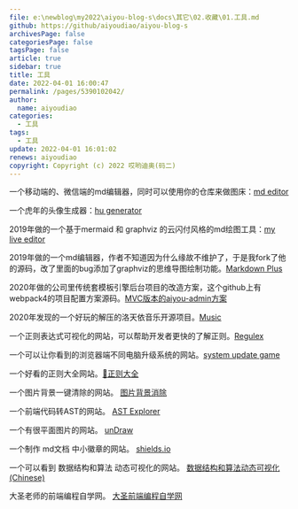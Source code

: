 ```yaml
---
file: e:\newblog\my2022\aiyou-blog-s\docs\其它\02.收藏\01.工具.md
github: https://github/aiyoudiao/aiyou-blog-s
archivesPage: false
categoriesPage: false
tagsPage: false
article: true
sidebar: true
title: 工具
date: 2022-04-01 16:00:47
permalink: /pages/5390102042/
author: 
  name: aiyoudiao
categories: 
  - 工具
tags: 
  - 工具
update: 2022-04-01 16:01:02
renews: aiyoudiao
copyright: Copyright (c) 2022 哎哟迪奥(码二)
---
```


一个移动端的、微信端的md编辑器，同时可以使用你的仓库来做图床：[md editor](https://aiyoudiao.gitee.io/md/)


一个虎年的头像生成器：[hu generator](https://aiyoudiao.gitee.io/hu/)


2019年做的一个基于mermaid 和 graphviz 的云闪付风格的md绘图工具：[my live editor](http://www.hao6.website:999/)


2019年做的一个md编辑器，作者不知道因为什么缘故不维护了，于是我fork了他的源码，改了里面的bug添加了graphviz的思维导图绘制功能。[Markdown Plus](http://www.hao6.website:1000/)


2020年做的公司里传统套模板引擎后台项目的改造方案，这个github上有webpack4的项目配置方案源码。[MVC版本的aiyou-admin方案](http://www.hao6.website:2000/)


2020年发现的一个好玩的解压的洛天依音乐开源项目。[Music](http://www.hao6.website:1314/)

一个正则表达式可视化的网站，可以帮助开发者更快的了解正则。[Regulex](https://jex.im/regulex/#!flags=&re=%5E(a%7Cb)*%3F%24)

一个可以让你看到的浏览器端不同电脑升级系统的网站。[system update game](https://fakeupdate.net/)

一个好看的正则大全网站。[🦕正则大全](https://any86.github.io/any-rule/)

一个图片背景一键清除的网站。 [图片背景消除](https://www.remove.bg/zh)

一个前端代码转AST的网站。 [AST Explorer](https://astexplorer.net/)

一个有很平面图片的网站。 [unDraw](https://undraw.co/illustrations)

一个制作 md文档 中小徽章的网站。 [shields.io](https://shields.io/category/coverage)

一个可以看到 数据结构和算法 动态可视化的网站。 [数据结构和算法动态可视化 (Chinese)](https://visualgo.net/zh)

大圣老师的前端编程自学网。 [大圣前端编程自学网](https://shengxinjing.cn/fe/browser.html#%E6%8A%80%E6%9C%AF%E6%96%87%E6%A1%A3)